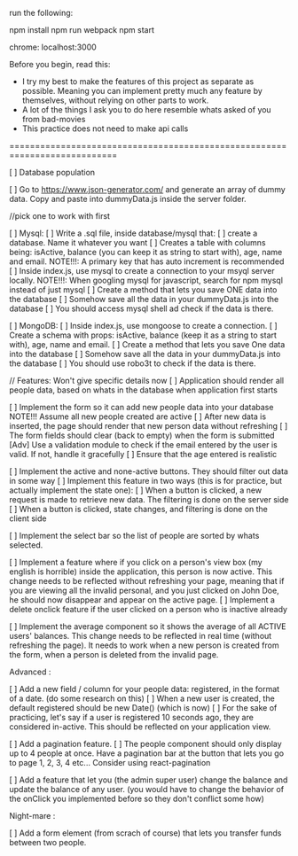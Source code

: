 run the following:

npm install
npm run webpack
npm start

chrome: localhost:3000


Before you begin, read this:
  - I try my best to make the features of this project as separate as possible. Meaning you can implement pretty much any feature by themselves, without relying on other parts to work.
  - A lot of the things I ask you to do here resemble whats asked of you from bad-movies
  - This practice does not need to make api calls


  ===========================================================================


[ ] Database population

[ ] Go to https://www.json-generator.com/ and generate an array of dummy data. Copy and paste into dummyData.js inside the server folder.

//pick one to work with first

[ ] Mysql:
  [ ] Write a .sql file, inside database/mysql that:
    [ ] create a database. Name it whatever you want
    [ ] Creates a table with columns being: isActive, balance (you can keep it as string to start with), age, name and email.
    NOTE!!!: A primary key that has auto increment is recommended
    [ ] Inside index.js, use mysql to create a connection to your msyql server locally.
    NOTE!!!: When googling mysql for javascript, search for npm mysql instead of just mysql
  [ ] Create a method that lets you save ONE data into the database
  [ ] Somehow save all the data in your dummyData.js into the database
  [ ] You should access mysql shell ad check if the data is there.

[ ] MongoDB:
  [ ] Inside index.js, use mongoose to create a connection.
  [ ] Create a schema with props: isActive, balance (keep it as a string to start with), age, name and email.
  [ ] Create a method that lets you save One data into the database
  [ ] Somehow save all the data in your dummyData.js into the database
  [ ] You should use robo3t to check if the data is there.

// Features: Won't give specific details now
[ ] Application should render all people data, based on whats in the database when application first starts

[ ] Implement the form so it can add new people data into your database
  NOTE!!! Assume all new people created are active
  [ ] After new data is inserted, the page should render that new person data without refreshing
  [ ] The form fields should clear (back to empty) when the form is submitted
    [Adv] Use a validation module to check if the email entered by the user is valid. If not, handle it gracefully
  [ ] Ensure that the age entered is realistic

[ ] Implement the active and none-active buttons. They should filter out data in some way
  [ ] Implement this feature in two ways (this is for practice, but actually implement the state one):
    [ ] When a button is clicked, a new request is made to retrieve new data. The filtering is done on the server side
    [ ] When a button is clicked, state changes, and filtering is done on the client side

[ ] Implement the select bar so the list of people are sorted by whats selected.

[ ] Implement a feature where if you click on a person's view box (my english is horrible) inside the application, this             person is now active. This change needs to be reflected without refreshing your page, meaning that if you are viewing all       the invalid personal, and you just clicked on John Doe, he should now disappear and appear on the active page.
  [ ] Implement a delete onclick feature if the user clicked on a person who is inactive already

[ ] Implement the average component so it shows the average of all ACTIVE users' balances. This change needs to be reflected in     real time (without refreshing the page). It needs to work when a new person is created from the form, when a person is          deleted from the invalid page.

Advanced :

[ ] Add a new field / column for your people data: registered, in the format of a date. (do some research on this)
  [ ] When a new user is created, the default registered should be new Date() (which is now)
  [ ] For the sake of practicing, let's say if a user is registered 10 seconds ago, they are considered in-active. This should      be reflected on your application view.
 
[ ] Add a pagination feature.
  [ ] The people component should only display up to 4 people at once. Have a pagination bar at the button that lets you go to page 1, 2, 3, 4 etc... Consider using react-pagination

[ ] Add a feature that let you (the admin super user) change the balance and update the balance of any user. (you would have to change the behavior of the onClick you implemented before so they don't conflict some how)

Night-mare :

[ ] Add a form element (from scrach of course) that lets you transfer funds between two people.

